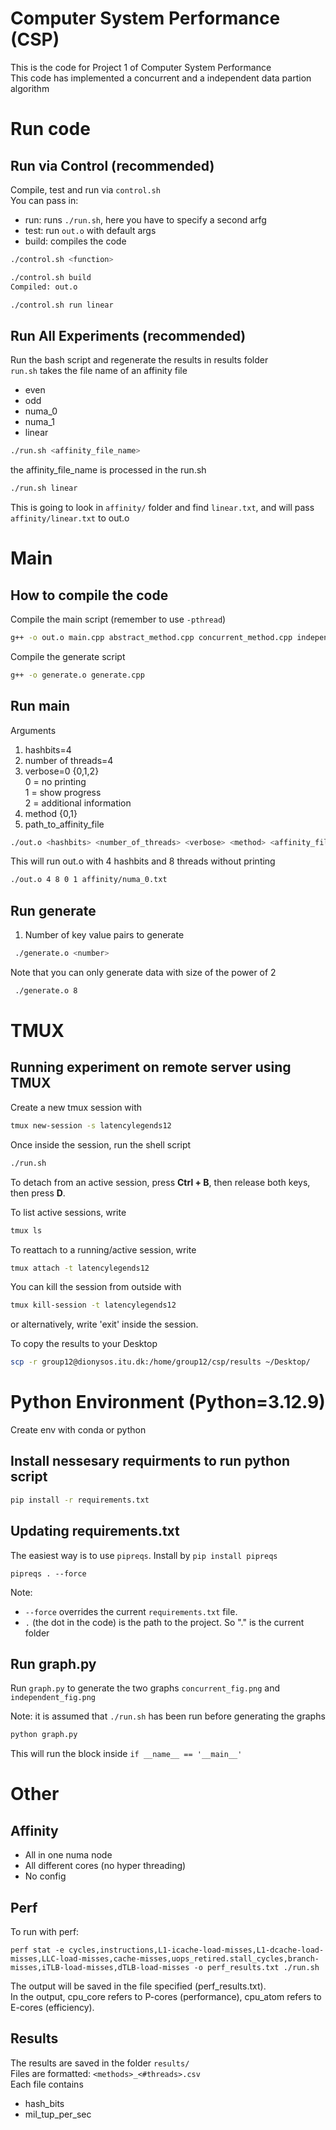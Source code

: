 # Computer System Performance (CSP)

This is the code for Project 1 of Computer System Performance   
This code has implemented a concurrent and a independent data partion algorithm

# Run code 

## Run via Control (recommended)

Compile, test and run via `control.sh`  
You can pass in:
- run: runs `./run.sh`, here you have to specify a second arfg
- test: run `out.o` with default args
- build: compiles the code

```bash
./control.sh <function>
```

```bash
./control.sh build
Compiled: out.o
```

```bash
./control.sh run linear
```


## Run All Experiments (recommended)
Run the bash script and regenerate the results in results folder  
`run.sh` takes the file name of an affinity file 
- even
- odd
- numa_0
- numa_1
- linear

```bash
./run.sh <affinity_file_name>
```
the affinity_file_name is processed in the run.sh

```bash
./run.sh linear
```

This is going to look in `affinity/` folder and find `linear.txt`, and will pass `affinity/linear.txt` to out.o



# Main
## How to compile the code

Compile the main script (remember to use `-pthread`)
```bash
g++ -o out.o main.cpp abstract_method.cpp concurrent_method.cpp independent_method.cpp -pthread
```

Compile the generate script
```bash
g++ -o generate.o generate.cpp
```

## Run main
Arguments
1. hashbits=4
2. number of threads=4
3. verbose=0 {0,1,2}  
    0 = no printing  
    1 = show progress  
    2 = additional information  
4. method {0,1}
5. path_to_affinity_file

```bash
./out.o <hashbits> <number_of_threads> <verbose> <method> <affinity_file_name>
```
This will run out.o with 4 hashbits and 8 threads without printing
```bash
./out.o 4 8 0 1 affinity/numa_0.txt
```


## Run generate
1. Number of key value pairs to generate
```bash
 ./generate.o <number>
```
Note that you can only generate data with size of the power of 2
```bash
 ./generate.o 8
```

# TMUX

## Running experiment on remote server using TMUX

Create a new tmux session with
```bash
tmux new-session -s latencylegends12
```

Once inside the session, run the shell script
```bash
./run.sh
```

To detach from an active session, press **Ctrl + B**, then release both keys, then press **D**.

To list active sessions, write
```bash
tmux ls
```

To reattach to a running/active session, write
```bash
tmux attach -t latencylegends12
```

You can kill the session from outside with
```bash
tmux kill-session -t latencylegends12
```
or alternatively, write 'exit' inside the session.

To copy the results to your Desktop
```bash
scp -r group12@dionysos.itu.dk:/home/group12/csp/results ~/Desktop/
```

# Python Environment (Python=3.12.9)

Create env with conda or python

## Install nessesary requirments to run python script
```bash
pip install -r requirements.txt
```

## Updating requirements.txt

The easiest way is to use `pipreqs`. Install by `pip install pipreqs`   
```
pipreqs . --force
```
Note: 
- `--force` overrides the current `requirements.txt` file.
- `.` (the dot in the code) is the path to the project. So "." is the current folder

## Run graph.py
Run `graph.py` to generate the two graphs `concurrent_fig.png` and `independent_fig.png`

Note: it is assumed that `./run.sh` has been run before generating the graphs

```bash
python graph.py
```

This will run the block inside `if __name__ == '__main__'`


# Other

## Affinity
- All in one numa node
- All different cores (no hyper threading)
- No config

## Perf

To run with perf:
```
perf stat -e cycles,instructions,L1-icache-load-misses,L1-dcache-load-misses,LLC-load-misses,cache-misses,uops_retired.stall_cycles,branch-misses,iTLB-load-misses,dTLB-load-misses -o perf_results.txt ./run.sh
```

The output will be saved in the file specified (perf_results.txt).  
In the output, cpu_core refers to P-cores (performance), cpu_atom refers to E-cores (efficiency).

## Results

The results are saved in the folder `results/`  
Files are formatted: `<methods>_<#threads>.csv`  
Each file contains
- hash_bits
- mil_tup_per_sec
